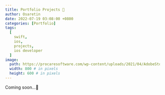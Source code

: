 ```yaml
---
title: Portfolio Projects 💼
author: Osaretin
date: 2022-07-19 03:08:00 +0800
categories: [Portfolio]
tags:
  [
    swift,
    ios,
    projects,
    ios developer
  ]
image:
  path: https://procaresoftware.com/wp-content/uploads/2021/04/AdobeStock_273722658_Resized-1024x409.jpeg
  width: 800 # in pixels
  height: 600 # in pixels
---
```



Coming soon...🚧